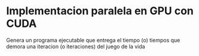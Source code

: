 # Implementacion paralela en GPU con CUDA

Genera un programa ejecutable que entrega el tiempo (o) tiempos que demora una iteracion (o iteraciones) del juego de la vida